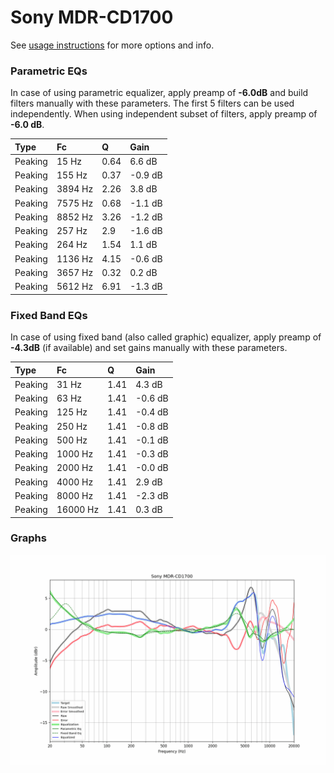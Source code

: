 # Sony MDR-CD1700
See [usage instructions](https://github.com/jaakkopasanen/AutoEq#usage) for more options and info.

### Parametric EQs
In case of using parametric equalizer, apply preamp of **-6.0dB** and build filters manually
with these parameters. The first 5 filters can be used independently.
When using independent subset of filters, apply preamp of **-6.0 dB**.

| Type    | Fc      |    Q | Gain    |
|:--------|:--------|:-----|:--------|
| Peaking | 15 Hz   | 0.64 | 6.6 dB  |
| Peaking | 155 Hz  | 0.37 | -0.9 dB |
| Peaking | 3894 Hz | 2.26 | 3.8 dB  |
| Peaking | 7575 Hz | 0.68 | -1.1 dB |
| Peaking | 8852 Hz | 3.26 | -1.2 dB |
| Peaking | 257 Hz  | 2.9  | -1.6 dB |
| Peaking | 264 Hz  | 1.54 | 1.1 dB  |
| Peaking | 1136 Hz | 4.15 | -0.6 dB |
| Peaking | 3657 Hz | 0.32 | 0.2 dB  |
| Peaking | 5612 Hz | 6.91 | -1.3 dB |

### Fixed Band EQs
In case of using fixed band (also called graphic) equalizer, apply preamp of **-4.3dB**
(if available) and set gains manually with these parameters.

| Type    | Fc       |    Q | Gain    |
|:--------|:---------|:-----|:--------|
| Peaking | 31 Hz    | 1.41 | 4.3 dB  |
| Peaking | 63 Hz    | 1.41 | -0.6 dB |
| Peaking | 125 Hz   | 1.41 | -0.4 dB |
| Peaking | 250 Hz   | 1.41 | -0.8 dB |
| Peaking | 500 Hz   | 1.41 | -0.1 dB |
| Peaking | 1000 Hz  | 1.41 | -0.3 dB |
| Peaking | 2000 Hz  | 1.41 | -0.0 dB |
| Peaking | 4000 Hz  | 1.41 | 2.9 dB  |
| Peaking | 8000 Hz  | 1.41 | -2.3 dB |
| Peaking | 16000 Hz | 1.41 | 0.3 dB  |

### Graphs
![](./Sony%20MDR-CD1700.png)